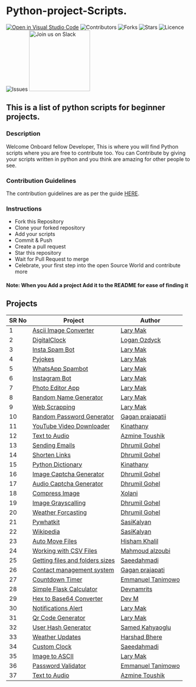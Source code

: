 # Python-project-Scripts.

[![Open in Visual Studio Code](https://open.vscode.dev/badges/open-in-vscode.svg)](https://open.vscode.dev/larymak/Python-project-Scripts)
![Contributors](https://img.shields.io/github/contributors/larymak/Python-project-Scripts?style=plastic)
![Forks](https://img.shields.io/github/forks/larymak/Python-project-Scripts)
![Stars](https://img.shields.io/github/stars/larymak/Python-project-Scripts)
![Licence](https://img.shields.io/github/license/larymak/Python-project-Scripts)
![Issues](https://img.shields.io/github/issues/larymak/Python-project-Scripts)
<a href="https://join.slack.com/t/ngc-goz8665/shared_invite/zt-r01kumfq-dQUT3c95BxEP_fnk4yJFfQ">
<img alt="Join us on Slack" src="https://raw.githubusercontent.com/netlify/netlify-cms/master/website/static/img/slack.png" width="165"/>
</a>

## This is a list of python scripts for beginner projects.

### Description

Welcome Onboard fellow Developer, This is where you will find Python scripts where you are free to contribute too.
You can Contribute by giving your scripts written in python and you think are amazing for other people to see.

### Contribution Guidelines

The contribution guidelines are as per the guide [HERE](https://github.com/larymak/Python-project-Scripts/blob/main/CONTRIBUTING.md).

### Instructions

- Fork this Repository
- Clone your forked repository
- Add your scripts
- Commit & Push
- Create a pull request
- Star this repository
- Wait for Pull Request to merge
- Celebrate, your first step into the open Source World and contribute more

#### Note: When you Add a project Add it to the README for ease of finding it

## Projects

SR No   | Project | Author  
--- | --- | ---
1 | [Ascii Image Converter](https://github.com/larymak/Python-project-Scripts/tree/master/image-ascii) | [Lary Mak](https://github.com/larymak)
2 | [DigitalClock](https://github.com/larymak/Python-project-Scripts/tree/main/DigitalClock) | [Logan Ozdyck](https://github.com/ozdyck3)
3 | [Insta Spam Bot](https://github.com/larymak/Python-project-Scripts/tree/main/InstaSpamBot) | [Lary Mak](https://github.com/larymak)
4 | [Pyjokes](https://github.com/larymak/Python-project-Scripts/tree/master/pyjokes) | [Lary Mak](https://github.com/larymak)
5 | [WhatsApp Spambot](https://github.com/larymak/Python-project-Scripts/tree/master/whatsapp-spam) | [Lary Mak](https://github.com/larymak)
6 | [Instagram Bot](https://github.com/larymak/Python-project-Scripts/tree/main/InstagramBot) | [Lary Mak](https://github.com/larymak)
7 | [Photo Editor App](https://github.com/larymak/Python-project-Scripts/tree/master/photo%20editor)| [Lary Mak](https://github.com/larymak)
8 | [Random Name Generator](https://github.com/larymak/Python-project-Scripts/tree/main/RandomNameGen) | [Lary Mak](https://github.com/larymak)
9 | [Web Scrapping](https://github.com/larymak/Python-project-Scripts/tree/main/WebScraping) | [Lary Mak](https://github.com/larymak)
10 | [Random Password Generator](https://github.com/larymak/Python-project-Scripts/tree/main/RandomPassword) | [Gagan prajapatii](https://github.com/Gagan1111)
11 | [YouTube Video Downloader](https://github.com/larymak/Python-project-Scripts/tree/main/YoutubeDownloader) | [Kinathany](https://github.com/jkinathan)
12 | [Text to Audio](https://github.com/larymak/Python-project-Scripts/tree/main/texttoaudio) | [Azmine Toushik](https://github.com/azminewasi)
13 | [Sending Emails](https://github.com/larymak/Python-project-Scripts/tree/main/Sending-Emails) | [Dhrumil Gohel](https://github.com/Dhrumil-Zion)
14 | [Shorten Links](https://github.com/larymak/Python-project-Scripts/tree/main/ShortenLinks) | [Dhrumil Gohel](https://github.com/Dhrumil-Zion)
15 | [Python Dictionary](https://github.com/larymak/Python-project-Scripts/tree/main/PYDICTIONARY) | [Kinathany](https://github.com/jkinathan)
16 | [Image Captcha Generator](https://github.com/larymak/Python-project-Scripts/tree/main/Image%20Captcha%20Generator) | [Dhrumil Gohel](https://github.com/Dhrumil-Zion)
17 | [Audio Captcha Generator](https://github.com/larymak/Python-project-Scripts/tree/main/Audio%20Captcha%20Generator)| [Dhrumil Gohel](https://github.com/Dhrumil-Zion)
18 | [Compress Image](https://github.com/larymak/Python-project-Scripts/tree/main/Compress%20Image)| [Xolani](https://github.com/xolanigumbi)
19 | [Image Grayscalling](https://github.com/larymak/Python-project-Scripts/tree/main/Image%20Grayscalling)| [Dhrumil Gohel](https://github.com/Dhrumil-Zion)
20 | [Weather Forcasting](https://github.com/larymak/Python-project-Scripts/tree/main/Weather%20Forcasting) | [Dhrumil Gohel](https://github.com/Dhrumil-Zion)
21 | [Pywhatkit](https://github.com/larymak/Python-project-Scripts/tree/main/pywhatkit) | [SasiKalyan](https://github.com/KanakamSasikalyan)
22 | [Wikipedia](https://github.com/larymak/Python-project-Scripts/tree/main/wikipedia)| [SasiKalyan](https://github.com/KanakamSasikalyan)
23 | [Auto Move Files](https://github.com/larymak/Python-project-Scripts/tree/main/AutoMoveFiles) | [Hisham Khalil](https://github.com/HishamKhalil1990)
24 | [Working with CSV Files](https://github.com/larymak/Python-project-Scripts/tree/main/CSV_files)| [Mahmoud alzoubi](https://github.com/Mahmoud-alzoubi95)
25 | [Getting files and folders sizes](https://github.com/larymak/Python-project-Scripts/tree/main/Getting%20Files%20and%20Folders%20sizes) | [Saeedahmadi](https://github.com/Saeedahmadi7714)
26 | [Contact management system](https://github.com/larymak/Python-project-Scripts/tree/main/Contact-management) | [Gagan prajapati](https://github.com/Gagan1111)
27 | [Countdown Timer](https://github.com/larymak/Python-project-Scripts/tree/main/Countdown%20Timer) | [Emmanuel Tanimowo](https://github.com/Mannuel25)
28 | [Simple Flask Calculator](https://github.com/larymak/Python-project-Scripts/tree/main/FlaskSimpleCalculator) | [Devnamrits](https://github.com/devnamrits)
29 | [Hex to Base64 Converter](https://github.com/larymak/Python-project-Scripts/tree/main/Hex%20to%20Base64%20Converter) | [Dev M](https://github.com/devmgardner)
30 | [Notifications Alert](https://github.com/larymak/Python-project-Scripts/tree/main/Notification) | [Lary Mak](https://github.com/larymak)
31 | [Qr Code Generator](https://github.com/larymak/Python-project-Scripts/tree/main/QrCodeGen) | [Lary Mak](https://github.com/larymak)
32 | [User Hash Generator](https://github.com/larymak/Python-project-Scripts/tree/main/User%20Hash%20Generator) | [Samed Kahyaoglu](https://github.com/urtuba)
33 | [Weather Updates](https://github.com/larymak/Python-project-Scripts/tree/main/Weather%20Updates) | [Harshad Bhere](https://github.com/harshadbhere)
34 | [Custom Clock](https://github.com/larymak/Python-project-Scripts/tree/main/current_time) | [Saeedahmadi](https://github.com/Saeedahmadi7714)
35 | [Image to ASCII](https://github.com/larymak/Python-project-Scripts/tree/main/image-ascii) | [Lary Mak](https://github.com/larymak)
36 | [Password Validator](https://github.com/larymak/Python-project-Scripts/tree/main/password-validator) | [Emmanuel Tanimowo](https://github.com/Mannuel25)
37 | [Text to Audio](https://github.com/larymak/Python-project-Scripts/tree/main/texttoaudio) | [Azmine Toushik](https://github.com/azminewasi)